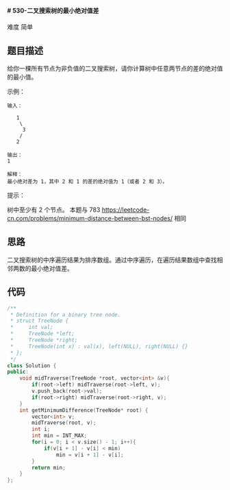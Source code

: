 #### # 530-二叉搜索树的最小绝对值差

难度 简单



## 题目描述

给你一棵所有节点为非负值的二叉搜索树，请你计算树中任意两节点的差的绝对值的最小值。

示例：

```
输入：

   1
    \
     3
    /
   2

输出：
1

解释：
最小绝对差为 1，其中 2 和 1 的差的绝对值为 1（或者 2 和 3）。
```

提示：

树中至少有 2 个节点。
本题与 783 https://leetcode-cn.com/problems/minimum-distance-between-bst-nodes/ 相同



## 思路

二叉搜索树的中序遍历结果为排序数组。通过中序遍历，在遍历结果数组中查找相邻两数的最小绝对值差。



## 代码

```c++
/**
 * Definition for a binary tree node.
 * struct TreeNode {
 *     int val;
 *     TreeNode *left;
 *     TreeNode *right;
 *     TreeNode(int x) : val(x), left(NULL), right(NULL) {}
 * };
 */
class Solution {
public:
    void midTraverse(TreeNode *root, vector<int> &v){
        if(root->left) midTraverse(root->left, v);
        v.push_back(root->val);
        if(root->right) midTraverse(root->right, v);
    }
    int getMinimumDifference(TreeNode* root) {
        vector<int> v;
        midTraverse(root, v);
        int i;
        int min = INT_MAX;
        for(i = 0; i < v.size() - 1; i++){
            if(v[i + 1] - v[i] < min)
                min = v[i + 1] - v[i];
        }
        return min;
    }
};
```

